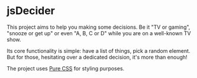# jsDecider

This project aims to help you making some decisions. Be it "TV or gaming", "snooze or get up" or even "A, B, C or D" while you are on a well-known TV show.

Its core functionality is simple: have a list of things, pick a random element. But for those, hesitating over a dedicated decision, it's more than enough!


The project uses [Pure CSS](http://purecss.io/) for styling purposes.
